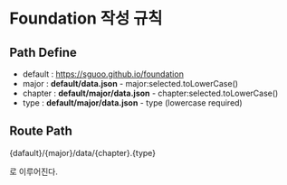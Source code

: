 # Foundation 작성 규칙

## Path Define
- default : https://sguoo.github.io/foundation
- major : __default/data.json__ - major:selected.toLowerCase()
- chapter : __default/major/data.json__ - chapter:selected.toLowerCase()
- type : __default/major/data.json__ - type (lowercase required)

## Route Path
{dafault}/{major}/data/{chapter}.{type}

로 이루어진다.

